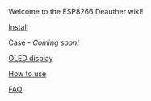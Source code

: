 Welcome to the ESP8266 Deauther wiki!

[Install](https://github.com/spacehuhn/esp8266_deauther/wiki/Install)

Case - _Coming soon!_

[OLED display](https://github.com/spacehuhn/esp8266_deauther/wiki/OLED-display)

[How to use](https://github.com/spacehuhn/esp8266_deauther/wiki/How-to-use)

[FAQ](https://github.com/spacehuhn/esp8266_deauther/wiki/FAQ)